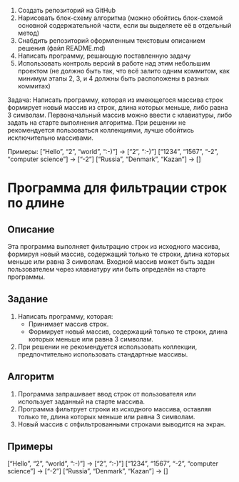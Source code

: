 
1. Создать репозиторий на GitHub
2. Нарисовать блок-схему алгоритма (можно обойтись блок-схемой основной содержательной части, если вы выделяете её в отдельный метод)
3. Снабдить репозиторий оформленным текстовым описанием решения (файл README.md)
4. Написать программу, решающую поставленную задачу
5. Использовать контроль версий в работе над этим небольшим проектом (не должно быть так, что всё залито одним коммитом, как минимум этапы 2, 3, и 4 должны быть расположены в разных коммитах)

Задача: Написать программу, которая из имеющегося массива строк формирует новый массив из строк, длина которых меньше, либо равна 3 символам. Первоначальный массив можно ввести с клавиатуры, либо задать на старте выполнения алгоритма. При решении не рекомендуется пользоваться коллекциями, лучше обойтись исключительно массивами.

Примеры:
[“Hello”, “2”, “world”, “:-)”] → [“2”, “:-)”]
[“1234”, “1567”, “-2”, “computer science”] → [“-2”]
[“Russia”, “Denmark”, “Kazan”] → []

# Программа для фильтрации строк по длине

## Описание
Эта программа выполняет фильтрацию строк из исходного массива, формируя новый массив, содержащий только те строки, длина которых меньше или равна 3 символам. Входной массив может быть задан пользователем через клавиатуру или быть определён на старте программы.

## Задание
1. Написать программу, которая:
   - Принимает массив строк.
   - Формирует новый массив, содержащий только те строки, длина которых меньше или равна 3 символам.
2. При решении не рекомендуется использовать коллекции, предпочтительно использовать стандартные массивы.

## Алгоритм
1. Программа запрашивает ввод строк от пользователя или использует заданный на старте массива.
2. Программа фильтрует строки из исходного массива, оставляя только те, длина которых меньше или равна 3 символам.
3. Новый массив с отфильтрованными строками выводится на экран.

## Примеры

[“Hello”, “2”, “world”, “:-)”] → [“2”, “:-)”]
[“1234”, “1567”, “-2”, “computer science”] → [“-2”]
[“Russia”, “Denmark”, “Kazan”] → []